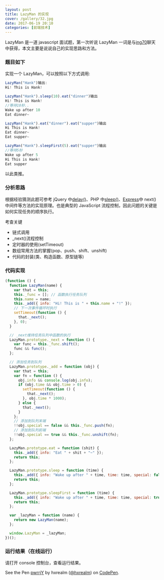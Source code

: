 ```yaml
---
layout: post
title: LazyMan 的实现
cover: /gallery/32.jpg
date: 2017-06-19 20:10
categories: [前端技术]
---
```


LazyMan 是一道 javascript 面试题，第一次听说 LazyMan 一词是与[ing70](http://www.ing70.com/)聊天中获得，本文主要是说说自己的实现思路和方法。

### 题目如下

实现一个 LazyMan，可以按照以下方式调用:

```javascript
LazyMan("Hank")输出:
Hi! This is Hank!

LazyMan("Hank").sleep(10).eat("dinner")输出
Hi! This is Hank!
//等待10秒..
Wake up after 10
Eat dinner~

LazyMan("Hank").eat("dinner").eat("supper")输出
Hi This is Hank!
Eat dinner~
Eat supper~

LazyMan("Hank").sleepFirst(5).eat("supper")输出
//等待5秒
Wake up after 5
Hi This is Hank!
Eat supper
```

以此类推。

### 分析思路

根据经验猜测此题可参考 jQuery 中[delay()](http://api.jquery.com/delay/)、PHP 中[sleep()](http://www.php.net/manual/en/function.sleep.php)、[Express](http://www.expressjs.com.cn/4x/api.html)中 next()中间件等方法的实现原理。也是典型的 JavaScript 流程控制，因此问题的关键是如何实现任务的顺序执行。

<!--more-->

考查关键

- 链式调用
- \_next()流程控制
- 定时器的使用(setTimeout)
- 数组常用方法的掌握(pop、push、shift、unshift)
- 代码的封装(类、构造函数、原型链等)

### 代码实现

```javascript
(function () {
  function LazyMan(name) {
    var that = this;
    this._func = []; // 函数执行任务队列
    this.name = name;
    this._add({ info: "Hi! This is " + this.name + "!" });
    // 下一次事件循环时执行
    setTimeout(function () {
      that._next();
    }, 0);
  }

  // _next维持任务队列中函数的执行
  LazyMan.prototype._next = function () {
    var func = this._func.shift();
    func && func();
  };

  // 添加任务到队列
  LazyMan.prototype._add = function (obj) {
    var that = this;
    var fn = function () {
      obj.info && console.log(obj.info);
      if (obj.time && obj.time > 0) {
        setTimeout(function () {
          that._next();
        }, obj.time * 1000);
      } else {
        that._next();
      }
    };
    // 添加到队列末端
    !!obj.special == false && this._func.push(fn);
    // 添加到队列前端
    !!obj.special == true && this._func.unshift(fn);
  };

  LazyMan.prototype.eat = function (shit) {
    this._add({ info: "Eat " + shit + "~" });
    return this;
  };

  LazyMan.prototype.sleep = function (time) {
    this._add({ info: "Wake up after " + time, time: time, special: false });
    return this;
  };

  LazyMan.prototype.sleepFirst = function (time) {
    this._add({ info: "Wake up after " + time, time: time, special: true });
    return this;
  };

  var _lazyMan = function (name) {
    return new LazyMan(name);
  };

  window.LazyMan = _lazyMan;
})();
```

### 运行结果（在线运行）

请打开 console 控制台，查看运行结果。

<p data-height="265" data-theme-id="0" data-slug-hash="pwrrjY" data-default-tab="js" data-user="hxrealm" data-embed-version="2" data-pen-title="pwrrjY" class="codepen">See the Pen <a href="https://codepen.io/hxrealm/pen/pwrrjY/">pwrrjY</a> by hxrealm (<a href="https://codepen.io/hxrealm">@hxrealm</a>) on <a href="https://codepen.io">CodePen</a>.</p>
<script async src="https://production-assets.codepen.io/assets/embed/ei.js"></script>
